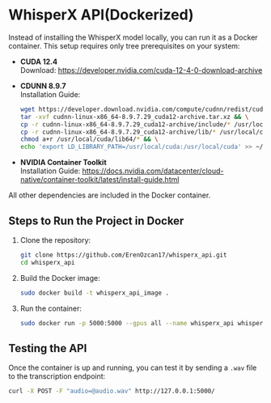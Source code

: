 # WhisperX API(Dockerized)

Instead of installing the WhisperX model locally, you can run it as a Docker container. This setup requires only tree prerequisites on your system:

- **CUDA 12.4**  
  Download: https://developer.nvidia.com/cuda-12-4-0-download-archive

- **CDUNN 8.9.7** \
Installation Guide:
    ```bash
    wget https://developer.download.nvidia.com/compute/cudnn/redist/cudnn/linux-x86_64/cudnn-linux-x86_64-8.9.7.29_cuda12-archive.tar.xz && \
    tar -xvf cudnn-linux-x86_64-8.9.7.29_cuda12-archive.tar.xz && \
    cp -r cudnn-linux-x86_64-8.9.7.29_cuda12-archive/include/* /usr/local/cuda/include && \
    cp -r cudnn-linux-x86_64-8.9.7.29_cuda12-archive/lib/* /usr/local/cuda/lib64 && \
    chmod a+r /usr/local/cuda/lib64/* && \
    echo 'export LD_LIBRARY_PATH=/usr/local/cuda:/usr/local/cuda' >> ~/.bashrc
    ```
  
- **NVIDIA Container Toolkit**  
  Installation Guide: https://docs.nvidia.com/datacenter/cloud-native/container-toolkit/latest/install-guide.html

All other dependencies are included in the Docker container.

## Steps to Run the Project in Docker

1. Clone the repository:
    ```bash
    git clone https://github.com/ErenOzcan17/whisperx_api.git
    cd whisperx_api
    ```

2. Build the Docker image:
    ```bash
    sudo docker build -t whisperx_api_image .
    ```

3. Run the container:
    ```bash
    sudo docker run -p 5000:5000 --gpus all --name whisperx_api whisperx_api_image
    ```

## Testing the API

Once the container is up and running, you can test it by sending a `.wav` file to the transcription endpoint:

```bash
curl -X POST -F "audio=@audio.wav" http://127.0.0.1:5000/
